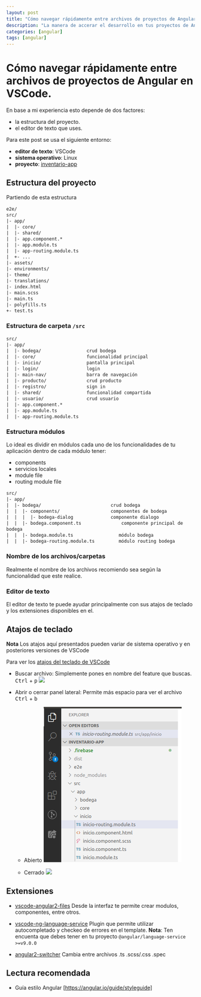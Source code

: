 ```yaml
---
layout: post
title: "Cómo navegar rápidamente entre archivos de proyectos de Angular en VSCode."
description: "La manera de accerar el desarrollo en tus proyectos de Angular en VSCode"
categories: [angular]
tags: [angular]
---
```

# Cómo navegar rápidamente entre archivos de proyectos de Angular en VSCode.

En base a mi experiencia esto depende de dos factores:
- la estructura del proyecto.
- el editor de texto que uses.

Para este post se usa el siguiente entorno:
- **editor de texto**: VSCode
- **sistema operativo**: Linux
- **proyecto**: [inventario-app](https://github.com/LuisReinoso/inventario-app)

## Estructura del proyecto

Partiendo de esta estructura
```code
e2e/                         
src/                         
|- app/                      
|  |- core/                  
|  |- shared/                
|  |- app.component.*        
|  |- app.module.ts          
|  |- app-routing.module.ts  
|  +- ...                    
|- assets/                   
|- environments/             
|- theme/                    
|- translations/             
|- index.html                
|- main.scss                 
|- main.ts                   
|- polyfills.ts              
+- test.ts                   
```

### Estructura de carpeta `/src`
```code                    
src/                         
|- app/                      
|  |- bodega/                 crud bodega
|  |- core/                   funcionalidad principal
|  |- inicio/                 pantalla principal
|  |- login/                  login
|  |- main-nav/               barra de navegación
|  |- producto/               crud producto
|  |- registro/               sign in
|  |- shared/                 funcionalidad compartida
|  |- usuario/                crud usuario
|  |- app.component.*         
|  |- app.module.ts          
|  |- app-routing.module.ts                
```

### Estructura módulos
Lo ideal es dividir en módulos cada uno de los funcionalidades de tu aplicación
dentro de cada módulo tener: 
- components
- servicios locales
- module file
- routing module file

```code                    
src/                         
|- app/                      
|  |- bodega/                          crud bodega
|  |  |- components/                   componentes de bodega
|  |  |  |- bodega-dialog              componente dialogo
|  |  |- bodega.component.ts               componente principal de bodega
|  |  |- bodega.module.ts                 módulo bodega
|  |  |- bodega-routing.module.ts         módulo routing bodega       
```

### Nombre de los archivos/carpetas
Realmente el nombre de los archivos recomiendo sea según la funcionalidad que este realice.

### Editor de texto
El editor de texto te puede ayudar principalmente con sus atajos de teclado y los extensiones disponibles en el.

## Atajos de teclado
**Nota** Los atajos aquí presentados pueden variar de sistema operativo y en posteriores versiones de VSCode

Para ver los [atajos del teclado de VSCode](https://code.visualstudio.com/docs/getstarted/keybindings)

- Buscar archivo: Simplemente pones en nombre del feature que buscas.
  <kbd>Ctrl</kbd> + <kbd>p</kbd>
  ![](img/posts/navegacion_rapida_vscode.png)

- Abrir o cerrar panel lateral: Permite más espacio para ver el archivo
  <kbd>Ctrl</kbd> + <kbd>b</kbd>

  * Abierto
  ![](/static/img/posts/barra_lateral_abierto_vscode.png)

  * Cerrado
  ![](img/posts/barra_lateral_cerrado_vscode.png)

## Extensiones

- [vscode-angular2-files](https://github.com/ivalexa/vscode-angular2-files)
  Desde la interfaz te permite crear modulos, componentes, entre otros. 

- [vscode-ng-language-service](https://github.com/angular/vscode-ng-language-service)
  Plugin que permite utilizar autocompletado y checkeo de errores en el template.
  **Nota**: Ten encuenta que debes tener en tu proyecto ```@angular/language-service >=v9.0.0```

- [angular2-switcher](https://github.com/infinity1207/angular2-switcher)
  Cambia entre archivos .ts .scss/.css .spec

## Lectura recomendada
- Guía estilo Angular [https://angular.io/guide/styleguide]